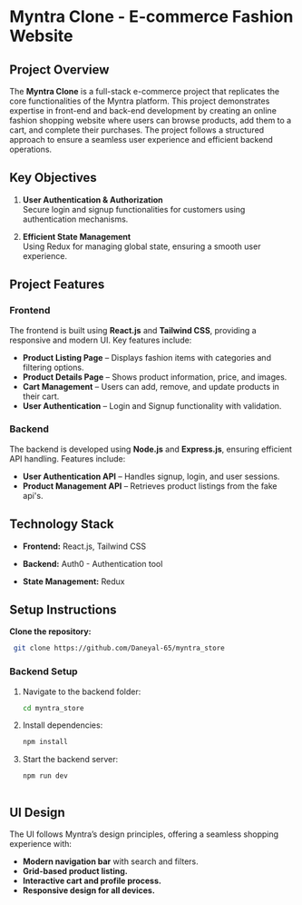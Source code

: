 # **Myntra Clone - E-commerce Fashion Website**

## **Project Overview**

The **Myntra Clone** is a full-stack e-commerce project that replicates the core functionalities of the Myntra platform. This project demonstrates expertise in front-end and back-end development by creating an online fashion shopping website where users can browse products, add them to a cart, and complete their purchases. The project follows a structured approach to ensure a seamless user experience and efficient backend operations.

## **Key Objectives**



1. **User Authentication & Authorization**  
   Secure login and signup functionalities for customers using authentication mechanisms.

2. **Efficient State Management**  
   Using Redux for managing global state, ensuring a smooth user experience.

## **Project Features**

### **Frontend**  
The frontend is built using **React.js** and **Tailwind CSS**, providing a responsive and modern UI. Key features include:

- **Product Listing Page** – Displays fashion items with categories and filtering options.
- **Product Details Page** – Shows product information, price, and images.
- **Cart Management** – Users can add, remove, and update products in their cart.
- **User Authentication** – Login and Signup functionality with validation.


### **Backend**  
The backend is developed using **Node.js** and **Express.js**, ensuring efficient API handling. Features include:

- **User Authentication API** – Handles signup, login, and user sessions.
- **Product Management API** – Retrieves product listings from the fake api's.


## **Technology Stack**

- **Frontend:** React.js, Tailwind CSS
- **Backend:** Auth0 - Authentication tool

- **State Management:** Redux


## **Setup Instructions**

**Clone the repository:**
```bash
 git clone https://github.com/Daneyal-65/myntra_store
```

### **Backend Setup**
1. Navigate to the backend folder:
   ```bash
   cd myntra_store
   ```
2. Install dependencies:
   ```bash
   npm install
   ```
3. Start the backend server:
   ```bash
   npm run dev
   ```

   ```

## **UI Design**

The UI follows Myntra’s design principles, offering a seamless shopping experience with:
- **Modern navigation bar** with search and filters.
- **Grid-based product listing.**
- **Interactive cart and profile process.**
- **Responsive design for all devices.**
